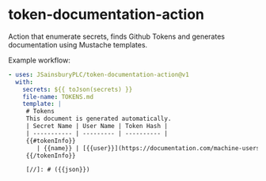 # token-documentation-action

Action that enumerate secrets, finds Github Tokens and generates documentation using Mustache templates.

Example workflow:

```yaml
- uses: JSainsburyPLC/token-documentation-action@v1
  with:
	secrets: ${{ toJson(secrets) }}
	file-name: TOKENS.md
	template: |
	 # Tokens
	 This document is generated automatically.
	 | Secret Name | User Name | Token Hash |
	 | ----------- | --------- | ---------- |
	 {{#tokenInfo}}
		| {{name}} | [{{user}}](https://documentation.com/machine-users.html#{{user}}) | {{hash}} |
	 {{/tokenInfo}}

	 [//]: # ({{json}})
```
